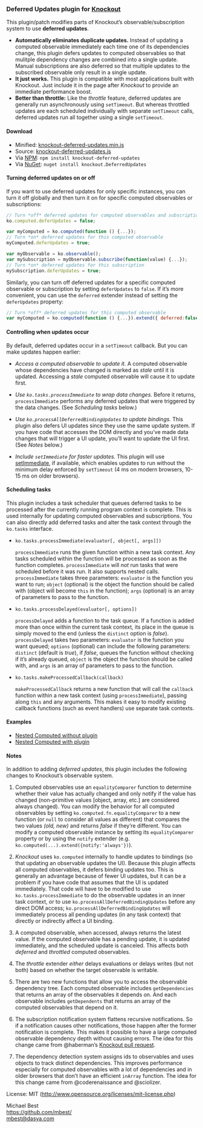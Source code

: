 ### **Deferred Updates** plugin for [Knockout](http://knockoutjs.com/)

This plugin/patch modifies parts of Knockout’s observable/subscription system to use **deferred updates**.

* **Automatically eliminates duplicate updates.** Instead of updating a computed observable immediately each time one of its dependencies change, this plugin defers updates to computed observables so that mulitple dependency changes are combined into a single update. Manual subscriptions are also deferred so that multiple updates to the subscribed observable only result in a single update.
* **It just works.** This plugin is compatible with most applications built with Knockout. Just include it in the page after *Knockout* to provide an immediate performance boost.
* **Better than throttle:** Like the *throttle* feature, deferred updates are generally run asynchronously using `setTimeout`. But whereas throttled updates are each scheduled individually with separate `setTimeout` calls, deferred updates run all together using a single `setTimeout`.

#### Download

* Minified: [knockout-deferred-updates.min.js](http://mbest.github.io/knockout-deferred-updates/knockout-deferred-updates.min.js)
* Source: [knockout-deferred-updates.js](http://mbest.github.io/knockout-deferred-updates/knockout-deferred-updates.js)
* Via [NPM](https://npmjs.org/package/knockout-deferred-updates): `npm install knockout-deferred-updates`
* Via [NuGet](https://www.nuget.org/packages/Knockout.DeferredUpdates): `nuget install knockout.DeferredUpdates`

#### Turning deferred updates on or off

If you want to use deferred updates for only specific instances, you can turn it off globally and then turn it on for specific computed observables or subscriptions:

```javascript
// Turn *off* deferred updates for computed observables and subscriptions
ko.computed.deferUpdates = false;

var myComputed = ko.computed(function () {...});
// Turn *on* deferred updates for this computed observable
myComputed.deferUpdates = true;

var myObservable = ko.observable();
var mySubscription = myObservable.subscribe(function(value) {...});
// Turn *on* deferred updates for this subscription
mySubscription.deferUpdates = true;
```

Similarly, you can turn off deferred updates for a specific computed observable or subscription by setting `deferUpdates` to `false`. If it’s more convenient, you can use the `deferred` extender instead of setting the `deferUpdates` property:

```javascript
// Turn *off* deferred updates for this computed observable
var myComputed = ko.computed(function () {...}).extend({ deferred:false });
```

#### Controlling when updates occur

By default, deferred updates occur in a `setTimeout` callback. But you can make updates happen earlier:

* *Access a computed observable to update it.* A computed observable whose dependencies have changed is marked as *stale* until it is updated. Accessing a *stale* computed observable will cause it to update first.

* *Use `ko.tasks.processImmediate` to wrap data changes.* Before it returns, `processImmediate` performs any deferred updates that were triggered by the data changes. (See *Scheduling tasks* below.)

* *Use `ko.processAllDeferredBindingUpdates` to update bindings.* This plugin also defers UI updates since they use the same update system. If you have code that accesses the DOM directly and you’ve made data changes that will trigger a UI update, you’ll want to update the UI first. (See *Notes* below.)

* *Include `setImmediate` for faster updates.* This plugin will use [setImmediate](https://github.com/NobleJS/setImmediate), if available, which enables updates to run without the minimum delay enforced by `setTimeout` (4 ms on modern browsers, 10-15 ms on older browsers).

#### Scheduling tasks

This plugin includes a task scheduler that queues deferred tasks to be processed after the currently running program context is complete. This is used internally for updating computed observables and subscriptions. You can also directly add deferred tasks and alter the task context through the `ko.tasks` interface.

   * `ko.tasks.processImmediate(evaluator[, object[, args]])`

      `processImmediate` runs the given function within a new task context. Any tasks scheduled within the function will be processed as soon as the function completes. `processImmediate` will *not* run tasks that were scheduled before it was run. It also supports nested calls. `processImmediate` takes three parameters: `evaluator` is the function you want to run; `object` (optional) is the object the function should be called with (object will become `this` in the function); `args` (optional) is an array of parameters to pass to the function.

   * `ko.tasks.processDelayed(evaluator[, options])`

      `processDelayed` adds a function to the task queue. If a function is added more than once within the current task context, its place in the queue is simply moved to the end (unless the `distinct` option is *false*). `processDelayed` takes two parameters: `evaluator` is the function you want queued; `options` (optional) can include the following parameters: `distinct` (default is *true*), if *false*, queues the function without checking if it’s already queued, `object` is the object the function should be called with, and `args` is an array of parameters to pass to the function.

   * `ko.tasks.makeProcessedCallback(callback)`

      `makeProcessedCallback` returns a new function that will call the `callback` function within a new task context (using `processImmediate`), passing along `this` and any arguments. This makes it easy to modify existing callback functions (such as event handlers) use separate task contexts.

#### Examples

* [Nested Computed without plugin](http://mbest.github.io/knockout-deferred-updates/examples/nested-computed-noplugin.html)
* [Nested Computed with plugin](http://mbest.github.io/knockout-deferred-updates/examples/nested-computed-plugin.html)

#### Notes

In addition to adding *deferred updates*, this plugin includes the following changes to Knockout’s observable system.

1. Computed observables use an `equalityComparer` function to determine whether their value has actually changed and only notify if the value has changed (non-primitive values [object, array, etc.] are considered always changed). You can modify the behavior for all computed observables by setting `ko.computed.fn.equalityComparer` to a new function (or `null` to consider all values as different) that compares the two values *(old, new)* and returns *false* if they’re different. You can modify a computed observable instance by setting its `equalityComparer` property or by using the `notify` extender (e.g. `ko.computed(...).extend({notify:'always'})`).

2. *Knockout* uses `ko.computed` internally to handle updates to bindings (so that updating an observable updates the UI). Because this plugin affects all computed observables, it defers binding updates too. This is generally an advantage  because of fewer UI updates, but it can be a problem if you have code that assumes that the UI is updated immediately. That code will have to be modified to use `ko.tasks.processImmediate` to do the observable updates in an inner task context, or to use `ko.processAllDeferredBindingUpdates` before any direct DOM access; `ko.processAllDeferredBindingUpdates` will immediately process all pending updates (in any task context) that directly or indirectly affect a UI binding.

3. A computed observable, when accessed, always returns the latest value. If the computed observable has a pending update, it is updated immediately, and the scheduled update is canceled. This affects both *deferred* and *throttled* computed observables.

4. The *throttle* extender *either* delays evaluations or delays writes (but not both) based on whether the target observable is writable.

5. There are two new functions that allow you to access the observable dependency tree. Each computed observable includes `getDependencies` that returns an array of the observables it depends on. And each observable includes `getDependents` that returns an array of the computed observables that depend on it.

6. The subscription notification system flattens recursive notifications. So if a notification causes other notifications, those happen after the former notification is complete. This makes it possible to have a large computed observable dependency depth without causing errors. The idea for this change came from @haberman’s [Knockout pull request](https://github.com/knockout/knockout/pull/359).

7. The dependency detection system assigns ids to observables and uses objects to track distinct dependencies. This improves performance especially for computed observables with a lot of dependencies and in older browsers that don’t have an efficient `inArray` function. The idea for this change came from @coderenaissance and @sciolizer.

License: MIT (http://www.opensource.org/licenses/mit-license.php)

Michael Best<br>
https://github.com/mbest/<br>
mbest@dasya.com
